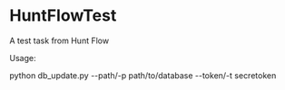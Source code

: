 # HuntFlowTest
A test task from Hunt Flow

Usage:

python db_update.py --path/-p path/to/database --token/-t secretoken
